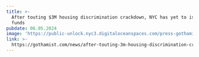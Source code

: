 ```yaml
---
title: >-
  After touting $3M housing discrimination crackdown, NYC has yet to issue the
  funds
pubdate: 06.05.2024
image: 'https://public-unlock.nyc3.digitaloceanspaces.com/press-gothamist-logo.png'
link: >-
  https://gothamist.com/news/after-touting-3m-housing-discrimination-crackdown-nyc-has-yet-to-issue-the-funds
---
```


